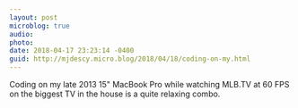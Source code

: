 ```yaml
---
layout: post
microblog: true
audio: 
photo: 
date: 2018-04-17 23:23:14 -0400
guid: http://mjdescy.micro.blog/2018/04/18/coding-on-my.html
---
```

Coding on my late 2013 15" MacBook Pro while watching MLB.TV at 60 FPS on the biggest TV in the house is a quite relaxing combo.
